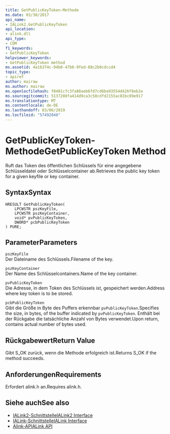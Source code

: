 ```yaml
---
title: GetPublicKeyToken-Methode
ms.date: 03/30/2017
api_name:
- IALink2.GetPublicKeyToken
api_location:
- alink.dll
api_type:
- COM
f1_keywords:
- GetPublicKeyToken
helpviewer_keywords:
- GetPublicKeyToken method
ms.assetid: 4a16374c-94b0-47b0-9fed-88c2b0cdccd4
topic_type:
- apiref
author: mairaw
ms.author: mairaw
ms.openlocfilehash: f0481cfc3fa88aeb6fd7cd6ba93554d426f8eb2e
ms.sourcegitcommit: 5137208fa414d9ca3c58cdfd2155ac81bc89e917
ms.translationtype: MT
ms.contentlocale: de-DE
ms.lasthandoff: 03/06/2019
ms.locfileid: "57492048"
---
```

# <a name="getpublickeytoken-method"></a><span data-ttu-id="83a93-102">GetPublicKeyToken-Methode</span><span class="sxs-lookup"><span data-stu-id="83a93-102">GetPublicKeyToken Method</span></span>
<span data-ttu-id="83a93-103">Ruft das Token des öffentlichen Schlüssels für eine angegebene Schlüsseldatei oder Schlüsselcontainer ab.</span><span class="sxs-lookup"><span data-stu-id="83a93-103">Retrieves the public key token for a given keyfile or key container.</span></span>  
  
## <a name="syntax"></a><span data-ttu-id="83a93-104">Syntax</span><span class="sxs-lookup"><span data-stu-id="83a93-104">Syntax</span></span>  
  
```  
HRESULT GetPublicKeyToken(  
    LPCWSTR pszKeyFile,  
    LPCWSTR pszKeyContainer,  
    void* pvPublicKeyToken,  
    DWORD* pcbPublicKeyToken  
) PURE;  
```  
  
## <a name="parameters"></a><span data-ttu-id="83a93-105">Parameter</span><span class="sxs-lookup"><span data-stu-id="83a93-105">Parameters</span></span>  
 `pszKeyFile`  
 <span data-ttu-id="83a93-106">Der Dateiname des Schlüssels.</span><span class="sxs-lookup"><span data-stu-id="83a93-106">Filename of the key.</span></span>  
  
 `pszKeyContainer`  
 <span data-ttu-id="83a93-107">Der Name des Schlüsselcontainers.</span><span class="sxs-lookup"><span data-stu-id="83a93-107">Name of the key container.</span></span>  
  
 `pvPublicKeyToken`  
 <span data-ttu-id="83a93-108">Die Adresse, in dem Token des Schlüssels ist, gespeichert werden.</span><span class="sxs-lookup"><span data-stu-id="83a93-108">Address where key token is to be stored.</span></span>  
  
 `pcbPublicKeyToken`  
 <span data-ttu-id="83a93-109">Gibt die Größe in Byte des Puffers erkennbar `pvPublicKeyToken`.</span><span class="sxs-lookup"><span data-stu-id="83a93-109">Specifies the size, in bytes, of the buffer indicated by `pvPublicKeyToken`.</span></span> <span data-ttu-id="83a93-110">Enthält bei der Rückgabe die tatsächliche Anzahl von Bytes verwendet.</span><span class="sxs-lookup"><span data-stu-id="83a93-110">Upon return, contains actual number of bytes used.</span></span>  
  
## <a name="return-value"></a><span data-ttu-id="83a93-111">Rückgabewert</span><span class="sxs-lookup"><span data-stu-id="83a93-111">Return Value</span></span>  
 <span data-ttu-id="83a93-112">Gibt S_OK zurück, wenn die Methode erfolgreich ist.</span><span class="sxs-lookup"><span data-stu-id="83a93-112">Returns S_OK if the method succeeds.</span></span>  
  
## <a name="requirements"></a><span data-ttu-id="83a93-113">Anforderungen</span><span class="sxs-lookup"><span data-stu-id="83a93-113">Requirements</span></span>  
 <span data-ttu-id="83a93-114">Erfordert alink.h an.</span><span class="sxs-lookup"><span data-stu-id="83a93-114">Requires alink.h.</span></span>  
  
## <a name="see-also"></a><span data-ttu-id="83a93-115">Siehe auch</span><span class="sxs-lookup"><span data-stu-id="83a93-115">See also</span></span>
- [<span data-ttu-id="83a93-116">IALink2-Schnittstelle</span><span class="sxs-lookup"><span data-stu-id="83a93-116">IALink2 Interface</span></span>](../../../../docs/framework/unmanaged-api/alink/ialink2-interface.md)
- [<span data-ttu-id="83a93-117">IALink-Schnittstelle</span><span class="sxs-lookup"><span data-stu-id="83a93-117">IALink Interface</span></span>](../../../../docs/framework/unmanaged-api/alink/ialink-interface.md)
- [<span data-ttu-id="83a93-118">Alink-API</span><span class="sxs-lookup"><span data-stu-id="83a93-118">ALink API</span></span>](../../../../docs/framework/unmanaged-api/alink/index.md)
